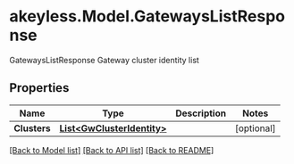 # akeyless.Model.GatewaysListResponse
GatewaysListResponse Gateway cluster identity list

## Properties

Name | Type | Description | Notes
------------ | ------------- | ------------- | -------------
**Clusters** | [**List&lt;GwClusterIdentity&gt;**](GwClusterIdentity.md) |  | [optional] 

[[Back to Model list]](../README.md#documentation-for-models) [[Back to API list]](../README.md#documentation-for-api-endpoints) [[Back to README]](../README.md)


